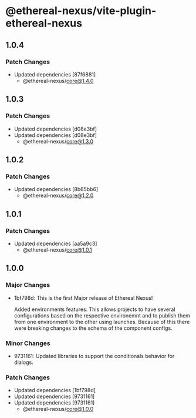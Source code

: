 # @ethereal-nexus/vite-plugin-ethereal-nexus

## 1.0.4

### Patch Changes

- Updated dependencies [87f6881]
  - @ethereal-nexus/core@1.4.0

## 1.0.3

### Patch Changes

- Updated dependencies [d08e3bf]
- Updated dependencies [d08e3bf]
  - @ethereal-nexus/core@1.3.0

## 1.0.2

### Patch Changes

- Updated dependencies [8b65bb6]
  - @ethereal-nexus/core@1.2.0

## 1.0.1

### Patch Changes

- Updated dependencies [aa5a9c3]
  - @ethereal-nexus/core@1.0.1

## 1.0.0

### Major Changes

- 1bf798d: This is the first Major release of Ethereal Nexus!

  Added environments features. This allows projects to have several configurations based on the respective environemnt and to publish them from one environment to the other using launches.
  Because of this there were breaking changes to the schema of the component configs.

### Minor Changes

- 9731161: Updated libraries to support the conditionals behavior for dialogs.

### Patch Changes

- Updated dependencies [1bf798d]
- Updated dependencies [9731161]
- Updated dependencies [9731161]
  - @ethereal-nexus/core@1.0.0
